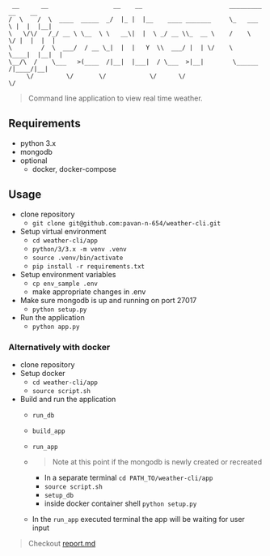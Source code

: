 
     __      __                  __    __                        _________   __    __ 
    /  \    /  \  ____  _____  _/  |_ |  |__    ____ _______     \_   ___ \ |  |  |__|
    \   \/\/   /_/ __ \ \__  \ \   __\|  |  \ _/ __ \\_  __ \    /    \  \/ |  |  |  |
    \        /  \  ___/  / __ \_|  |  |   Y  \\  ___/ |  | \/    \     \____|  |__|  |
    \__/\  /    \___   >(____  /|__|  |___|  / \___  >|__|        \______  /|____/|__|
         \/         \/       \/            \/      \/                    \/


> Command line application to view real time weather.

## Requirements

- python 3.x
- mongodb
- optional
  - docker, docker-compose

## Usage

- clone repository
  - `git clone git@github.com:pavan-n-654/weather-cli.git`
- Setup virtual environment
  - `cd weather-cli/app`
  - `python/3/3.x -m venv .venv`
  - `source .venv/bin/activate`
  - `pip install -r requirements.txt`
- Setup environment variables
  - `cp env_sample .env`
  - make appropriate changes in .env
- Make sure mongodb is up and running on port 27017
  - `python setup.py`
- Run the application
  - `python app.py`

### Alternatively with docker

- clone repository
- Setup docker
  - `cd weather-cli/app`
  - `source script.sh`
- Build and run the application
  - `run_db`
  - `build_app`
  - `run_app`

  - > Note at this point if the mongodb is newly created or recreated
    - In a separate terminal  `cd PATH_TO/weather-cli/app`
    - `source script.sh`
    - `setup_db`
    - inside docker container shell `python setup.py`
  - In the `run_app` executed terminal the app will be waiting for user input

> Checkout [report.md](/report.md)
